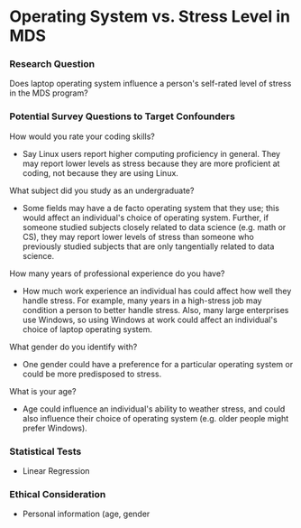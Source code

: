 # Operating System vs. Stress Level in MDS

### Research Question

Does laptop operating system influence a person's self-rated level of stress in the MDS program?


### Potential Survey Questions to Target Confounders

How would you rate your coding skills?  

- Say Linux users report higher computing proficiency in general. They may report lower levels as stress because they are more proficient at coding, not because they are using Linux.   

What subject did you study as an undergraduate?  

- Some fields may have a de facto operating system that they use; this would affect an individual's choice of operating system. Further, if someone studied subjects closely related to data science (e.g. math or CS), they may report lower levels of stress than someone who previously studied subjects that are only tangentially related to data science.  

How many years of professional experience do you have?  

- How much work experience an individual has could affect how well they handle stress. For example, many years in a high-stress job may condition a person to better handle stress. Also, many large enterprises use Windows, so using Windows at work could affect an individual's choice of laptop operating system.  

What gender do you identify with?  
  
- One gender could have a preference for a particular operating system or could be more predisposed to stress.  

What is your age?  

-  Age could influence an individual's ability to weather stress, and could also influence their choice of operating system (e.g. older people might prefer Windows).   

### Statistical Tests
- Linear Regression

### Ethical Consideration
- Personal information (age, gender
